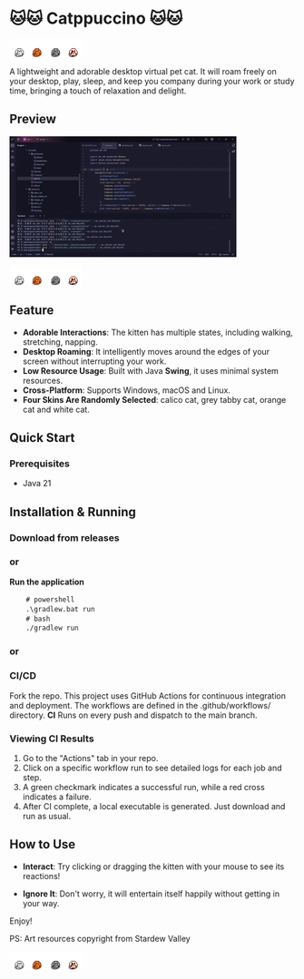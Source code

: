 # 🐱🐱 Catppuccino 🐱🐱

![curled_1.png](src/main/resources/white_cat/curled/curled_1.png)![curled_1.png](src/main/resources/orange_cat/curled/curled_1.png)![curled_1.png](src/main/resources/grey_tabby_cat/curled/curled_1.png)![curled_1.png](src/main/resources/calico_cat/curled/curled_1.png)

A lightweight and adorable desktop virtual pet cat. It will roam freely on your desktop, play, sleep, and keep you
company during your work or study time, bringing a touch of relaxation and delight.

## Preview

![video.gif](doc/video.gif)

![curled_1.png](src/main/resources/white_cat/curled/curled_1.png)![curled_1.png](src/main/resources/orange_cat/curled/curled_1.png)![curled_1.png](src/main/resources/grey_tabby_cat/curled/curled_1.png)![curled_1.png](src/main/resources/calico_cat/curled/curled_1.png)

## Feature

- **Adorable Interactions**: The kitten has multiple states, including walking, stretching, napping.
- **Desktop Roaming**: It intelligently moves around the edges of your screen without interrupting your work.
- **Low Resource Usage**: Built with Java **Swing**, it uses minimal system resources.
- **Cross-Platform**: Supports Windows, macOS and Linux.
- **Four Skins Are Randomly Selected**: calico cat, grey tabby cat, orange cat and white cat.

## Quick Start

### Prerequisites

- Java 21

## Installation & Running

### **Download from releases**

### or

**Run the application**

```cmd
    # powershell
    .\gradlew.bat run
    # bash
    ./gradlew run
```

### or

### **CI/CD**

Fork the repo.
This project uses GitHub Actions for continuous integration and deployment. The workflows are defined in the
.github/workflows/ directory.
**CI** Runs on every push and dispatch to the main branch.

### Viewing CI Results

1. Go to the "Actions" tab in your repo.
2. Click on a specific workflow run to see detailed logs for each job and step.
3. A green checkmark indicates a successful run, while a red cross indicates a failure.
4. After CI complete, a local executable is generated. Just download and run as usual.

## How to Use

- **Interact**: Try clicking or dragging the kitten with your mouse to see its reactions!

- **Ignore It**: Don't worry, it will entertain itself happily without getting in your way.

Enjoy!

PS: Art resources copyright from Stardew Valley

![curled_1.png](src/main/resources/white_cat/curled/curled_1.png)![curled_1.png](src/main/resources/orange_cat/curled/curled_1.png)![curled_1.png](src/main/resources/grey_tabby_cat/curled/curled_1.png)![curled_1.png](src/main/resources/calico_cat/curled/curled_1.png)
